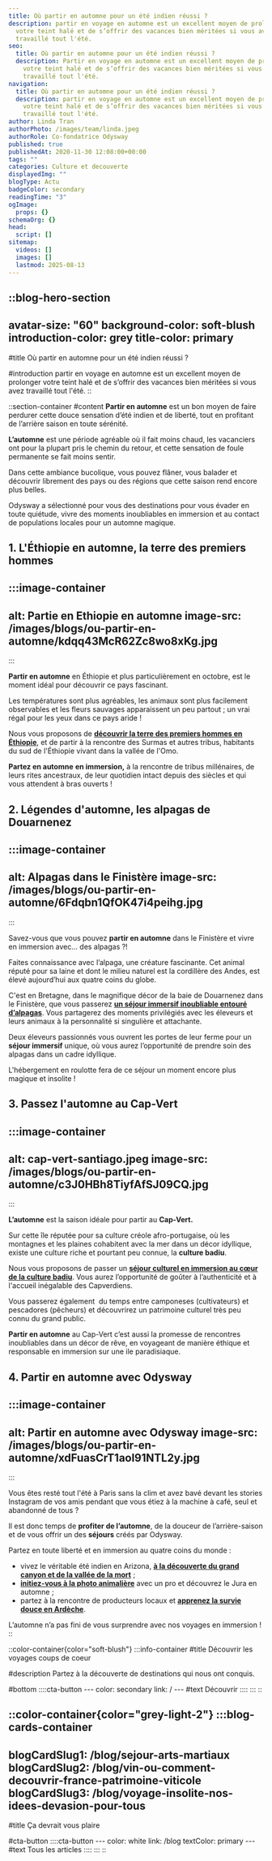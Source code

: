 ```yaml
---
title: Où partir en automne pour un été indien réussi ?
description: partir en voyage en automne est un excellent moyen de prolonger
  votre teint halé et de s’offrir des vacances bien méritées si vous avez
  travaillé tout l'été.
seo:
  title: Où partir en automne pour un été indien réussi ?
  description: Partir en voyage en automne est un excellent moyen de prolonger
    votre teint halé et de s’offrir des vacances bien méritées si vous avez
    travaillé tout l'été.
navigation:
  title: Où partir en automne pour un été indien réussi ?
  description: partir en voyage en automne est un excellent moyen de prolonger
    votre teint halé et de s’offrir des vacances bien méritées si vous avez
    travaillé tout l'été.
author: Linda Tran
authorPhoto: /images/team/linda.jpeg
authorRole: Co-fondatrice Odysway
published: true
publishedAt: 2020-11-30 12:08:00+00:00
tags: ""
categories: Culture et decouverte
displayedImg: ""
blogType: Actu
badgeColor: secondary
readingTime: "3"
ogImage:
  props: {}
schemaOrg: {}
head:
  script: []
sitemap:
  videos: []
  images: []
  lastmod: 2025-08-13
---
```


::blog-hero-section
---
avatar-size: "60"
background-color: soft-blush
introduction-color: grey
title-color: primary
---
#title
Où partir en automne pour un été indien réussi ?

#introduction
partir en voyage en automne est un excellent moyen de prolonger votre teint halé et de s’offrir des vacances bien méritées si vous avez travaillé tout l'été.
::

::section-container
#content
**Partir en automne** est un bon moyen de faire perdurer cette douce sensation d’été indien et de liberté, tout en profitant de l’arrière saison en toute sérénité.

**L’automne** est une période agréable où il fait moins chaud, les vacanciers ont pour la plupart pris le chemin du retour, et cette sensation de foule permanente se fait moins sentir.

Dans cette ambiance bucolique, vous pouvez flâner, vous balader et découvrir librement des pays ou des régions que cette saison rend encore plus belles. 

Odysway a sélectionné pour vous des destinations pour vous évader en toute quiétude, vivre des moments inoubliables en immersion et au contact de populations locales pour un automne magique.

## **1. L'Éthiopie en automne, la terre des premiers hommes**

  :::image-container
  ---
  alt: Partie en Ethiopie en automne
  image-src: /images/blogs/ou-partir-en-automne/kdqq43McR62Zc8wo8xKg.jpg
  ---
  :::

**Partir en automne** en Éthiopie et plus particulièrement en octobre, est le moment idéal pour découvrir ce pays fascinant.

Les températures sont plus agréables, les animaux sont plus facilement observables et les fleurs sauvages apparaissent un peu partout ; un vrai régal pour les yeux dans ce pays aride !

Nous vous proposons de [**découvrir la terre des premiers hommes en Éthiopie**](https://odysway.com/voyages/voyage-ethiopie-vallee-omo-surma?utm_source=SEO\&utm_medium=thematique\&utm_campaign=partir_automne), et de partir à la rencontre des Surmas et autres tribus, habitants du sud de l'Éthiopie vivant dans la vallée de l'Omo.

**Partez en automne** **en immersion,** à la rencontre de tribus millénaires, de leurs rites ancestraux, de leur quotidien intact depuis des siècles et qui vous attendent à bras ouverts !

## 2. Légendes d'automne, les alpagas de Douarnenez

  :::image-container
  ---
  alt: Alpagas dans le Finistère
  image-src: /images/blogs/ou-partir-en-automne/6Fdqbn1QfOK47i4peihg.jpg
  ---
  :::

Savez-vous que vous pouvez **partir en automne** dans le Finistère et vivre en immersion avec... des alpagas ?!

Faites connaissance avec l’alpaga, une créature fascinante. Cet animal réputé pour sa laine et dont le milieu naturel est la cordillère des Andes, est élevé aujourd’hui aux quatre coins du globe.

C'est en Bretagne, dans le magnifique décor de la baie de Douarnenez dans le Finistère, que vous passerez [**un séjour immersif inoubliable entouré d’alpagas**](https://odysway.com/voyages/Immersion-Alpagas-Finistere?utm_source=SEO\&utm_medium=thematique\&utm_campaign=partir_automne). Vous partagerez des moments privilégiés avec les éleveurs et leurs animaux à la personnalité si singulière et attachante.

Deux éleveurs passionnés vous ouvrent les portes de leur ferme pour un **séjour immersif** unique, où vous aurez l’opportunité de prendre soin des alpagas dans un cadre idyllique.

L'hébergement en roulotte fera de ce séjour un moment encore plus magique et insolite !

## 3. Passez l'automne au Cap-Vert

  :::image-container
  ---
  alt: cap-vert-santiago.jpeg
  image-src: /images/blogs/ou-partir-en-automne/c3J0HBh8TiyfAfSJ09CQ.jpg
  ---
  :::

**L’automne** est la saison idéale pour partir au **Cap-Vert.**

Sur cette île réputée pour sa culture créole afro-portugaise, où les montagnes et les plaines cohabitent avec la mer dans un décor idyllique, existe une culture riche et pourtant peu connue, la **culture badiu**.

Nous vous proposons de passer un [**séjour culturel en immersion au cœur de la culture badiu**](https://odysway.com/voyages/immersion-cap-vert?utm_source=SEO\&utm_medium=thematique\&utm_campaign=partir_automne). Vous aurez l’opportunité de goûter à l’authenticité et à l'accueil inégalable des Capverdiens.

Vous passerez également  du temps entre camponeses (cultivateurs) et pescadores (pêcheurs) et découvrirez un patrimoine culturel très peu connu du grand public.

**Partir en automne** au Cap-Vert c’est aussi la promesse de rencontres inoubliables dans un décor de rêve, en voyageant de manière éthique et responsable en immersion sur une ile paradisiaque.

## 4. Partir en automne avec Odysway

  :::image-container
  ---
  alt: Partir en automne avec Odysway
  image-src: /images/blogs/ou-partir-en-automne/xdFuasCrT1aoI91NTL2y.jpg
  ---
  :::

Vous êtes resté tout l'été à Paris sans la clim et avez bavé devant les stories Instagram de vos amis pendant que vous étiez à la machine à café, seul et abandonné de tous ?

Il est donc temps de **profiter de l’automne**, de la douceur de l’arrière-saison et de vous offrir un des **séjours** créés par Odysway.

Partez en toute liberté et en immersion au quatre coins du monde :

- vivez le véritable été indien en Arizona, [**à la découverte du grand canyon et de la vallée de la mort**](https://odysway.com/voyages/cow-boy-ranch-etats-unis?utm_source=SEO\&utm_medium=thematique\&utm_campaign=partir_automne) ;
- [**initiez-vous à la photo animalière**](https://odysway.com/voyages/decouvrez-photo-animaliere-jura?utm_source=SEO\&utm_medium=thematique\&utm_campaign=partir_automne) avec un pro et découvrez le Jura en automne ;
- partez à la rencontre de producteurs locaux et [**apprenez la survie douce en Ardèche**](https://odysway.com/voyages/randonnee-rencontre-producteur-locaux-ardeche?utm_source=SEO\&utm_medium=thematique\&utm_campaign=partir_automne). 

L’automne n’a pas fini de vous surprendre avec nos voyages en immersion !
::

::color-container{color="soft-blush"}
  :::info-container
  #title
  Découvrir les voyages coups de coeur
  
  #description
  Partez à la découverte de destinations qui nous ont conquis.
  
  #bottom
    ::::cta-button
    ---
    color: secondary
    link: /
    ---
    #text
    Découvrir
    ::::
  :::
::

::color-container{color="grey-light-2"}
  :::blog-cards-container
  ---
  blogCardSlug1: /blog/sejour-arts-martiaux
  blogCardSlug2: /blog/vin-ou-comment-decouvrir-france-patrimoine-viticole
  blogCardSlug3: /blog/voyage-insolite-nos-idees-devasion-pour-tous
  ---
  #title
  Ça devrait vous plaire
  
  #cta-button
    ::::cta-button
    ---
    color: white
    link: /blog
    textColor: primary
    ---
    #text
    Tous les articles
    ::::
  :::
::

